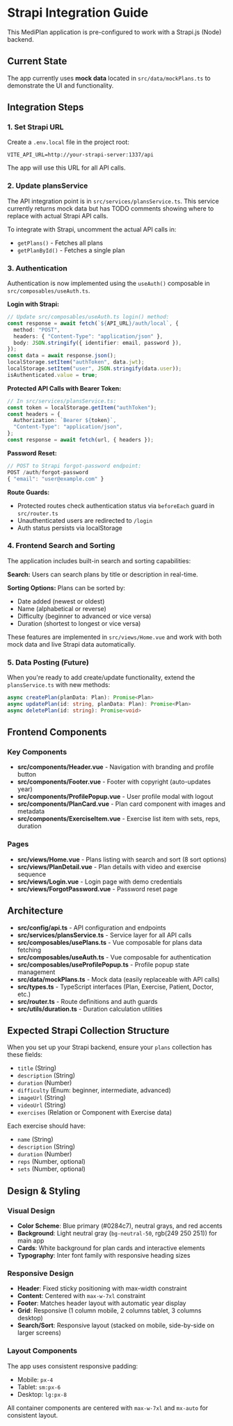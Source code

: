# Strapi Integration Guide

This MediPlan application is pre-configured to work with a Strapi.js (Node) backend.

## Current State

The app currently uses **mock data** located in `src/data/mockPlans.ts` to demonstrate the UI and functionality.

## Integration Steps

### 1. Set Strapi URL

Create a `.env.local` file in the project root:

```env
VITE_API_URL=http://your-strapi-server:1337/api
```

The app will use this URL for all API calls.

### 2. Update plansService

The API integration point is in `src/services/plansService.ts`. This service currently returns mock data but has TODO comments showing where to replace with actual Strapi API calls.

To integrate with Strapi, uncomment the actual API calls in:

- `getPlans()` - Fetches all plans
- `getPlanById()` - Fetches a single plan

### 3. Authentication

Authentication is now implemented using the `useAuth()` composable in `src/composables/useAuth.ts`.

**Login with Strapi:**

```typescript
// Update src/composables/useAuth.ts login() method:
const response = await fetch(`${API_URL}/auth/local`, {
  method: "POST",
  headers: { "Content-Type": "application/json" },
  body: JSON.stringify({ identifier: email, password }),
});
const data = await response.json();
localStorage.setItem("authToken", data.jwt);
localStorage.setItem("user", JSON.stringify(data.user));
isAuthenticated.value = true;
```

**Protected API Calls with Bearer Token:**

```typescript
// In src/services/plansService.ts:
const token = localStorage.getItem("authToken");
const headers = {
  Authorization: `Bearer ${token}`,
  "Content-Type": "application/json",
};
const response = await fetch(url, { headers });
```

**Password Reset:**

```typescript
// POST to Strapi forgot-password endpoint:
POST /auth/forgot-password
{ "email": "user@example.com" }
```

**Route Guards:**

- Protected routes check authentication status via `beforeEach` guard in `src/router.ts`
- Unauthenticated users are redirected to `/login`
- Auth status persists via localStorage

### 4. Frontend Search and Sorting

The application includes built-in search and sorting capabilities:

**Search:** Users can search plans by title or description in real-time.

**Sorting Options:** Plans can be sorted by:

- Date added (newest or oldest)
- Name (alphabetical or reverse)
- Difficulty (beginner to advanced or vice versa)
- Duration (shortest to longest or vice versa)

These features are implemented in `src/views/Home.vue` and work with both mock data and live Strapi data automatically.

### 5. Data Posting (Future)

When you're ready to add create/update functionality, extend the `plansService.ts` with new methods:

```typescript
async createPlan(planData: Plan): Promise<Plan>
async updatePlan(id: string, planData: Plan): Promise<Plan>
async deletePlan(id: string): Promise<void>
```

## Frontend Components

### Key Components

- **src/components/Header.vue** - Navigation with branding and profile button
- **src/components/Footer.vue** - Footer with copyright (auto-updates year)
- **src/components/ProfilePopup.vue** - User profile modal with logout
- **src/components/PlanCard.vue** - Plan card component with images and metadata
- **src/components/ExerciseItem.vue** - Exercise list item with sets, reps, duration

### Pages

- **src/views/Home.vue** - Plans listing with search and sort (8 sort options)
- **src/views/PlanDetail.vue** - Plan details with video and exercise sequence
- **src/views/Login.vue** - Login page with demo credentials
- **src/views/ForgotPassword.vue** - Password reset page

## Architecture

- **src/config/api.ts** - API configuration and endpoints
- **src/services/plansService.ts** - Service layer for all API calls
- **src/composables/usePlans.ts** - Vue composable for plans data fetching
- **src/composables/useAuth.ts** - Vue composable for authentication
- **src/composables/useProfilePopup.ts** - Profile popup state management
- **src/data/mockPlans.ts** - Mock data (easily replaceable with API calls)
- **src/types.ts** - TypeScript interfaces (Plan, Exercise, Patient, Doctor, etc.)
- **src/router.ts** - Route definitions and auth guards
- **src/utils/duration.ts** - Duration calculation utilities

## Expected Strapi Collection Structure

When you set up your Strapi backend, ensure your `plans` collection has these fields:

- `title` (String)
- `description` (String)
- `duration` (Number)
- `difficulty` (Enum: beginner, intermediate, advanced)
- `imageUrl` (String)
- `videoUrl` (String)
- `exercises` (Relation or Component with Exercise data)

Each exercise should have:

- `name` (String)
- `description` (String)
- `duration` (Number)
- `reps` (Number, optional)
- `sets` (Number, optional)

## Design & Styling

### Visual Design

- **Color Scheme**: Blue primary (#0284c7), neutral grays, and red accents
- **Background**: Light neutral gray (`bg-neutral-50`, rgb(249 250 251)) for main app
- **Cards**: White background for plan cards and interactive elements
- **Typography**: Inter font family with responsive heading sizes

### Responsive Design

- **Header**: Fixed sticky positioning with max-width constraint
- **Content**: Centered with `max-w-7xl` constraint
- **Footer**: Matches header layout with automatic year display
- **Grid**: Responsive (1 column mobile, 2 columns tablet, 3 columns desktop)
- **Search/Sort**: Responsive layout (stacked on mobile, side-by-side on larger screens)

### Layout Components

The app uses consistent responsive padding:

- Mobile: `px-4`
- Tablet: `sm:px-6`
- Desktop: `lg:px-8`

All container components are centered with `max-w-7xl` and `mx-auto` for consistent layout.
